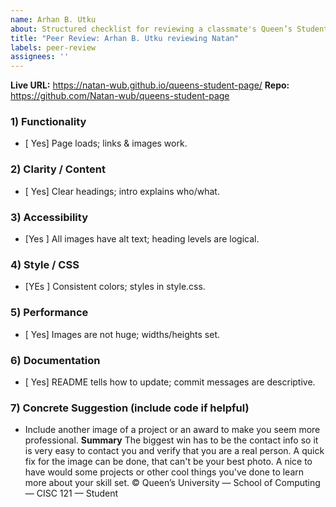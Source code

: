 ```yaml
---
name: Arhan B. Utku
about: Structured checklist for reviewing a classmate's Queen’s Student Page
title: "Peer Review: Arhan B. Utku reviewing Natan"
labels: peer-review
assignees: ''
---
```


**Live URL:** https://natan-wub.github.io/queens-student-page/
**Repo:** https://github.com/Natan-wub/queens-student-page

### 1) Functionality
- [ Yes] Page loads; links & images work.

### 2) Clarity / Content
- [ Yes] Clear headings; intro explains who/what.

### 3) Accessibility
- [Yes ] All images have alt text; heading levels are logical.

### 4) Style / CSS
- [YEs ] Consistent colors; styles in style.css.

### 5) Performance
- [ Yes] Images are not huge; widths/heights set.

### 6) Documentation
- [ Yes] README tells how to update; commit messages are descriptive.

### 7) Concrete Suggestion (include code if helpful)
- Include another image of a project or an award to make you seem more professional.
**Summary** The biggest win has to be the contact info so it is very easy to contact you and verify that you are a real person. A quick fix for the image can be done, that can't be your best photo. A nice to have would some projects or other cool things you've done to learn more about your skill set.
© Queen’s University — School of Computing — CISC 121 — Student
